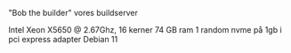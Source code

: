 "Bob the builder" vores buildserver

Intel Xeon X5650 @ 2.67Ghz, 16 kerner
74 GB ram
1 random nvme på 1gb i pci express adapter
Debian 11

